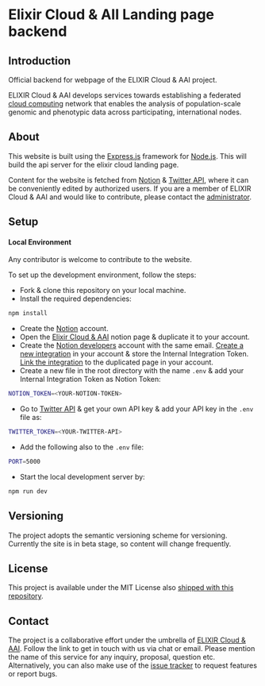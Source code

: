 # Elixir Cloud & AII Landing page backend

## Introduction

Official backend for webpage of the ELIXIR Cloud & AAI project.

ELIXIR Cloud & AAI develops services towards establishing a federated [cloud
computing](https://en.wikipedia.org/wiki/Cloud_computing) network that enables
the analysis of population-scale genomic and phenotypic data across
participating, international nodes.

## About

This website is built using the [Express.js](https://expressjs.com/) framework for
[Node.js](https://nodejs.org/en/). This will build the api server for the elixir cloud landing page.

Content for the website is fetched from
[Notion](https://developers.notion.com/) & [Twitter API](https://developer.twitter.com/en/docs/twitter-api), where it can be conveniently edited
by authorized users. If you are a member of ELIXIR Cloud & AAI and would like
to contribute, please contact the [administrator](https://github.com/uniqueg).

## Setup

#### Local Environment

Any contributor is welcome to contribute to the website.

To set up the development environment, follow the steps:

-   Fork & clone this repository on your local machine.
-   Install the required dependencies:

```bash
npm install
```

-   Create the [Notion](https://www.notion.so/) account.
-   Open the [Elixir Cloud & AAI](https://www.notion.so/Elixir-Cloud-AAI-cdb71fe2334c4e83b920219b2c3b9794) notion page & duplicate it to your account.
-   Create the [Notion developers](https://developers.notion.com/) account with the same email. [Create a new integration](https://developers.notion.com/docs#step-1-create-an-integration) in your account & store the Internal Integration Token. [Link the integration](https://developers.notion.com/docs#step-2-share-a-database-with-your-integration) to the duplicated page in your account.
-   Create a new file in the root directory with the name `.env` & add your Internal Integration Token as Notion Token:

```bash
NOTION_TOKEN=<YOUR-NOTION-TOKEN>
```

-   Go to [Twitter API](https://developer.twitter.com/en/docs/twitter-api) & get your own API key & add your API key in the `.env` file as:

```bash
TWITTER_TOKEN=<YOUR-TWITTER-API>
```

-   Add the following also to the `.env` file:

```bash
PORT=5000
```

-   Start the local development server by:

```bash
npm run dev
```

## Versioning

The project adopts the semantic versioning scheme for versioning. Currently the
site is in beta stage, so content will change frequently.

## License

This project is available under the MIT License also [shipped with this
repository](LICENSE).

## Contact

The project is a collaborative effort under the umbrella of [ELIXIR Cloud &
AAI](https://github.com/elixir-cloud-aai/). Follow the link to get in touch
with us via chat or email. Please mention the name of this service for any
inquiry, proposal, question etc. Alternatively, you can also make use of the
[issue
tracker](https://github.com/elixir-cloud-aai/elixir-cloud-aai.github.io-backend/issues)
to request features or report bugs.
